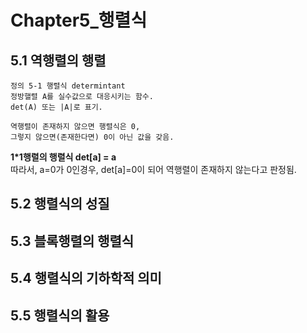 # Chapter5_행렬식

5.1 역행렬의 행렬
---
```
정의 5-1 행렬식 determintant
정방핼렬 A를 실수값으로 대응시키는 함수. 
det(A) 또는 |A|로 표기.

역행렬이 존재하지 않으면 행렬식은 0,
그렇지 않으면(존재한다면) 0이 아닌 값을 갖음.
```

**1*1행렬의 행렬식 det[a] = a**  
따라서, a=0가 0인경우, det[a]=0이 되어 역행렬이 존재하지 않는다고 판정됨.



5.2 행렬식의 성질
---

5.3 블록행렬의 행렬식
---

5.4 행렬식의 기하학적 의미
---

5.5 행렬식의 활용
---
